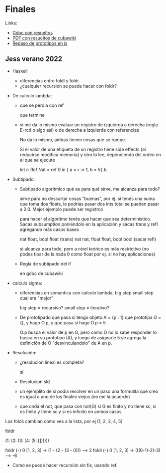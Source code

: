 # Finales

Links:

- [Gdoc con resueltos](https://docs.google.com/document/d/1o5P-UkgM4Eq9K6ESD9aSqnzXsrl9NAYivCugw4qGgME/edit#)
- [PDF con resueltos de cubawiki](https://www.cubawiki.com.ar/images/8/87/Plp-final-orales.pdf)
- [Repaso de prototipos en js](https://www.youtube.com/watch?v=DQ40dC4Z8i4&ab_channel=ParadigmasdeLenguajesdeProgramaci%C3%B3n)

## Jess verano 2022

- Haskell
  - diferencias entre foldl y foldr
  - ¿cualquier recursion se puede hacer con foldr?
- De calculo lambda:
  - que se perdia con ref

    que termine

  - si me da lo mismo evaluar un registro de izquierda a derecha (regla E-rcd o
    algo asi) o de derecha a izquierda con referencias

    No da lo mismo, ambas tienen cosas que se rompe.

    Si el valor de una etiqueta de un registro tiene side effects (al reducirse
    modifica memoria) y otro lo lee, dependiendo del orden en el que se ejecute

    let r: Ref Nat = ref 0 in
      { a = r := 1, b = !r}.b

- Subtipado:
  - Subtipado algoritmico qué es para qué sirve, me alcanza para todo?

    sirve para no descartar cosas "buenas", por ej. si tenés una suma que toma
    dos floats, le podrías pasar dos ints total se pueden pasar a 2.0. Mejor
    ejemplo puede ser registros

    para hacer el algoritmo tenés que hacer que sea determinístico. Sacás
    subsumption poniéndolo en la aplicación y sacas trans y refl agregando más
    casos bases

    nat float, bool float (trans)
    nat nat, float float, bool bool (sacar refl)

    si alcanza para todo, pero a nivel teórico es más restrictivo (no podes
    tipar de la nada 0 como float por ej. si no hay aplicaciones)

  - Regla de subtipado del if

    en gdoc de cubawiki

- calculo sigma:
  - diferencias en semantica con calculo lambda, big step small step cual era "mejor"

    big step = recursivo?
    small step = iterativo?

  - De prototipado que pasa si tengo objeto A = {p : 1}  que prototipa O = {}, y hago O.p, y que pasa si hago O.p = 5

    O.p busca el valor de p en O, pero como O no lo sabe responder lo busca en
    su prototipo (A), y luego de asignarle 5 se agrega la definición de O
    "desvinculandolo" de A en p.

- Resolución:
  - ¿resolucion lineal es completa?

    si

  - Resolucion sld
  - un ejemplito de si podia resolver en un paso una formulita que creo es igual a uno de los finales viejos (no me la acuerdo)
  - que onda el not, que pasa con not(G) si G es finito y no tiene sc, si es finito y tiene sc y si es infinito en ambos casos

Los folds cambian como ves a la lista, por ej [1, 2, 3, 4, 5]

foldr

  (1: (2: (3: (4: (5: [])))))

foldr (-) 0 [1, 2, 3] -> (1 - (2 - (3 - 0))) --> 2
foldl (-) 0 [1, 2, 3] -> (((0-1)-2)-3) --> -6

- Como se puede hacer recursión sin fix, usando ref.
